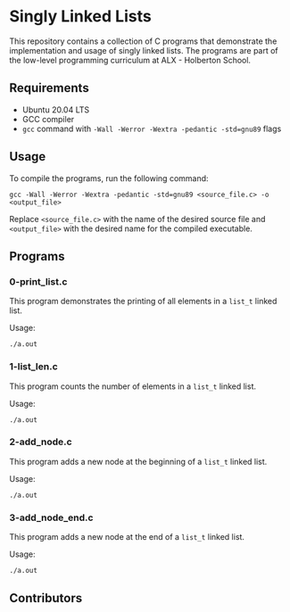 # Singly Linked Lists

This repository contains a collection of C programs that demonstrate the implementation and usage of singly linked lists. The programs are part of the low-level programming curriculum at ALX - Holberton School.

## Requirements

- Ubuntu 20.04 LTS
- GCC compiler
- `gcc` command with `-Wall -Werror -Wextra -pedantic -std=gnu89` flags

## Usage

To compile the programs, run the following command:

```
gcc -Wall -Werror -Wextra -pedantic -std=gnu89 <source_file.c> -o <output_file>
```

Replace `<source_file.c>` with the name of the desired source file and `<output_file>` with the desired name for the compiled executable.

## Programs

### 0-print_list.c

This program demonstrates the printing of all elements in a `list_t` linked list.

Usage:
```
./a.out
```

### 1-list_len.c

This program counts the number of elements in a `list_t` linked list.

Usage:
```
./a.out
```

### 2-add_node.c

This program adds a new node at the beginning of a `list_t` linked list.

Usage:
```
./a.out
```

### 3-add_node_end.c

This program adds a new node at the end of a `list_t` linked list.

Usage:
```
./a.out
```

## Contributors
```
